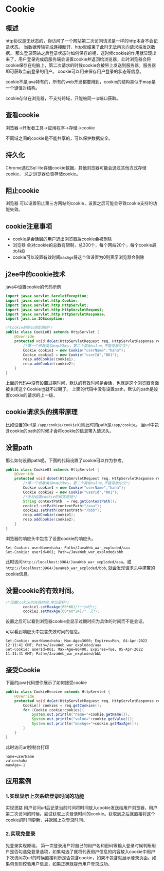 # Cookie

## 概述
http协议是无状态的，你访问了一个网站第二次访问请求是一样的http本身不会记录状态。
当数据传输完成连接断开，http就结束了此时无法再次向请求端发送数据。
那么登录网站之后登录状态时如何保存的呢，这时候cookie的作用就显现出来了，用户登录完成后服务端会设置cookie并返回给浏览器，此时浏览器会将cookie保存在电脑上，第二次请求的时候cookie会被带上发送到服务器，服务器即可获取当前登录的用户。
cookie可以用来保存用户登录的状态等信息。

cookie不是java特有的，所有的web开发都要用到，cookie的结构类似于map是一个键值对结构。

cookie存储在浏览器，不支持跨域，只能被同一ip端口获取。

## 查看cookie
浏览器->开发者工具->应用程序->存储->cookie

不同域之间的cookie是不能共享的，可以保护数据安全。

## 持久化
Chrome通过Sql lite存储cookie数据，其他浏览器可能会通过其他方式存储cookie，
总之浏览器负责存储cookie。

## 阻止cookie

浏览器 可以设置阻止第三方网站的cookie，设置之后可能会导致cookie支持的功能失效。

## cookie注意事项
- cookie是会话层的用户退出浏览器后cookie会被删除
- 浏览器 会对cookie的总数有限制，总300个，每个网站20个，每个cookie最大4kB
- cookie可以设置有效时间`maxAge`将这个值设置为0则表示浏览器会删除

## j2ee中的cookie技术
java中设置cookie的代码示例
```java
import javax.servlet.ServletException;
import javax.servlet.http.Cookie;
import javax.servlet.http.HttpServlet;
import javax.servlet.http.HttpServletRequest;
import javax.servlet.http.HttpServletResponse;
import java.io.IOException;

/*Cookie的默认绑定路径*/
public class Cookie01 extends HttpServlet {
    @Override
    protected void doGet(HttpServletRequest req, HttpServletResponse resp) throws ServletException, IOException {
        /*第一个参数类似map的key，第二个类似value,不能存放中文*/
        Cookie cookie1 = new Cookie("userName","haha");
        Cookie cookie2 = new Cookie("userId","001");
        resp.addCookie(cookie1);
        resp.addCookie(cookie2);
    }
}
```
上面的代码中没有设置过期时间，默认的有效时间是会话，也就是这个浏览器页面被关闭这个Cookie也就不过期了。
上面的代码中没有设置path，默认的path是设置cookie的请求的上一级，

## cookie请求头的携带原理
比如设置的url是 `/app/cookie/cookie01`则此时的path是`/app/cookie`。
当url中包含cookie的path的时候才会将cookie的信息带入请求头。

## 设置path
那么如何设置path呢。下面的代码设置了cookie可以作为参考。

```java
public class Cookie01 extends HttpServlet {
    @Override
    protected void doGet(HttpServletRequest req, HttpServletResponse resp) throws ServletException, IOException {
        /*第一个参数类似map的key，第二个类似value,不能存放中文*/
        Cookie cookie1 = new Cookie("userName","haha");
        Cookie cookie2 = new Cookie("userId","001");
        /*手动设置cookie的绑定路径*/
        String contextPath  = req.getContextPath();
        cookie1.setPath(contextPath+"/aaa");
        cookie2.setPath(contextPath+"/bbb");
        resp.addCookie(cookie1);
        resp.addCookie(cookie2);
    }
}
```
浏览器的响应头中包含了设置cookie的响应头。
```text
Set-Cookie: userName=haha; Path=/JavaWeb_war_exploded/aaa
Set-Cookie: userId=001; Path=/JavaWeb_war_exploded/bbb
```
此时访问`http://localhost:8964/JavaWeb_war_exploded/aaa`，或`http://localhost:8964/JavaWeb_war_exploded/bbb`,
就会发现请求头中携带的cookie信息。

## 设置cookie的有效时间。

```java
/*设置Cookie的失效时间,单位是秒*/
        cookie1.setMaxAge(60*60)/*一小时*/;
        cookie2.setMaxAge(60*60*24)/*一天*/;
```
设置之后可以看到浏览器cookie会显示过期时间为具体的时间而不是会话。

可以看到响应头中包含失效时间的信息。
```text
Set-Cookie: userName=haha; Max-Age=3600; Expires=Mon, 04-Apr-2022 12:11:41 GMT; Path=/JavaWeb_war_exploded/aaa
Set-Cookie: userId=001; Max-Age=86400; Expires=Tue, 05-Apr-2022 11:11:41 GMT; Path=/JavaWeb_war_exploded/bbb
```
## 接受Cookie

下面的java代码想你展示了如何接受cookie
```java
public class CookieReceive extends HttpServlet {
    @Override
    protected void doGet(HttpServletRequest req, HttpServletResponse resp) throws ServletException, IOException {
        Cookie[] cookies = req.getCookies();
        for (Cookie cookie:cookies){
            System.out.println("name="+cookie.getName());
            System.out.println("value="+cookie.getValue());
            System.out.println("maxAge="+cookie.getMaxAge());
        }
    }
}
```
此时访问url控制台打印
```text
name=userName
value=haha
maxAge=-1
```
## 应用案例
### 1.实现显示上次系统登录时间的功能
实现思路
用户访问url后记录当前时间将时间放入cookie发送给用户浏览器，用户第二次访问的时候，尝试获取上次登录时间的cookie。获取到之后就直接将这个cookie的时间更新，并返回上次登录时间。

### 2.实现免登录
免登录实现原理。
第一次登录用户将自己的用户名和密码等输入登录时候判断用户是否勾选免登录选项，如果勾选了就将代表用户信息的内容放入cookie中用户下次访问次url的时候直接判断是否包含cookie，如果不包含就展示登录页面，如果包含则校验用户信息，如果正确就提示用户登录成功。
